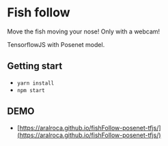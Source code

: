 # Fish follow

Move the fish moving your nose! Only with a webcam!

TensorflowJS with Posenet model.

## Getting start

* `yarn install`
* `npm start`

## DEMO

* [https://aralroca.github.io/fishFollow-posenet-tfjs/](https://aralroca.github.io/fishFollow-posenet-tfjs/)
